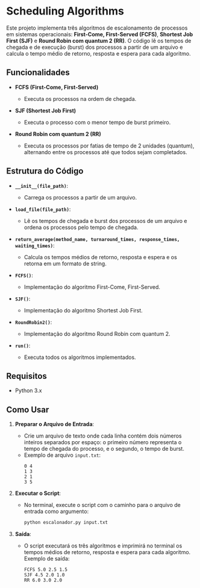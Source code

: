 # Scheduling Algorithms

Este projeto implementa três algoritmos de escalonamento de processos em sistemas operacionais: **First-Come, First-Served (FCFS)**, **Shortest Job First (SJF)** e **Round Robin com quantum 2 (RR)**. O código lê os tempos de chegada e de execução (burst) dos processos a partir de um arquivo e calcula o tempo médio de retorno, resposta e espera para cada algoritmo.

## Funcionalidades

- **FCFS (First-Come, First-Served)**
  - Executa os processos na ordem de chegada.

- **SJF (Shortest Job First)**
  - Executa o processo com o menor tempo de burst primeiro.

- **Round Robin com quantum 2 (RR)**
  - Executa os processos por fatias de tempo de 2 unidades (quantum), alternando entre os processos até que todos sejam completados.

## Estrutura do Código

- **`__init__(file_path)`**: 
  - Carrega os processos a partir de um arquivo.
  
- **`load_file(file_path)`**: 
  - Lê os tempos de chegada e burst dos processos de um arquivo e ordena os processos pelo tempo de chegada.
  
- **`return_average(method_name, turnaround_times, response_times, waiting_times)`**: 
  - Calcula os tempos médios de retorno, resposta e espera e os retorna em um formato de string.
  
- **`FCFS()`**: 
  - Implementação do algoritmo First-Come, First-Served.
  
- **`SJF()`**: 
  - Implementação do algoritmo Shortest Job First.
  
- **`RoundRobin2()`**: 
  - Implementação do algoritmo Round Robin com quantum 2.
  
- **`run()`**: 
  - Executa todos os algoritmos implementados.

## Requisitos

- Python 3.x

## Como Usar

1. **Preparar o Arquivo de Entrada**: 
   - Crie um arquivo de texto onde cada linha contém dois números inteiros separados por espaço: o primeiro número representa o tempo de chegada do processo, e o segundo, o tempo de burst.
   - Exemplo de arquivo `input.txt`:
     ```
     0 4
     1 3
     2 1
     3 5
     ```

2. **Executar o Script**:
   - No terminal, execute o script com o caminho para o arquivo de entrada como argumento:
     ```bash
     python escalonador.py input.txt
     ```

3. **Saída**:
   - O script executará os três algoritmos e imprimirá no terminal os tempos médios de retorno, resposta e espera para cada algoritmo. Exemplo de saída:
     ```
     FCFS 5.0 2.5 1.5
     SJF 4.5 2.0 1.0
     RR 6.0 3.0 2.0
     ```
